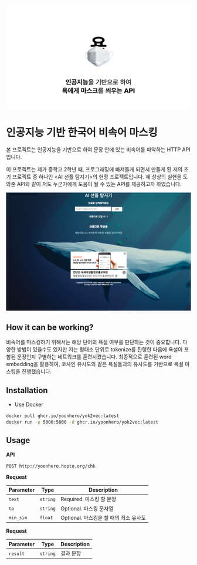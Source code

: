 <img src="./assets/‎intro.jpeg" />

# 인공지능 기반 한국어 비속어 마스킹 

본 프로젝트는 인공지능을 기반으로 하여 문장 안에 있는 비속어를 파악하는 HTTP API 입니다. 

이 프로젝트는 제가 중학교 2학년 때, 프로그래밍에 빠져들게 되면서 만들게 된 저의 초기 프로젝트 중 하나인 <AI 선플 탐지기>의 헌정 프로젝트입니다. 제 상상의 실현을 도와준 API와 같이 저도 누군가에게 도움이 될 수 있는 API를 제공하고자 하였습니다. 

<img src="./assets/prev.png" /> 

## How it can be working?

비속어를 마스킹하기 위해서는 해당 단어의 욕설 여부를 판단하는 것이 중요합니다. 다양한 방법이 있을수도 있지만 저는 형태소 단위로 tokenize를 진행한 다음에 욕설이 포함된 문장인지 구별하는 네트워크를 훈련시켰습니다. 최종적으로 훈련된 word embedding을 활용하여, 코사인 유사도와 같은 욕설들과의 유사도를 기반으로 욕설 마스킹을 진행했습니다. 

## Installation

- Use Docker

```bash
docker pull ghcr.io/yoonhero/yok2vec:latest
docker run -p 5000:5000 -d ghcr.io/yoonhero/yok2vec:latest
```


## Usage 

**API**

```
POST http://yoonhero.hopto.org/chk
```

**Request**

| Parameter | Type | Description |
| --- | --- | --- |
| `text` | `string` | Required. 마스킹 할 문장 | 
| `to` | `string` | Optional. 마스킹 문자열 |
| `min_sim` | `float` | Optional. 마스킹을 할 때의 최소 유사도 |


**Request**

| Parameter | Type | Description |
| --- | --- | --- |
| `result` | `string` | 결과 문장 |
